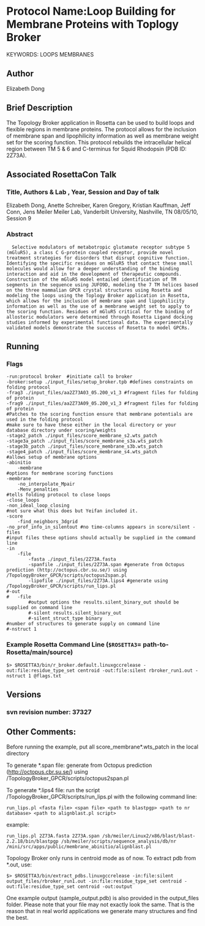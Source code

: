 # Protocol Name:Loop Building for Membrane Proteins with Toplogy Broker

KEYWORDS: LOOPS MEMBRANES

## Author
Elizabeth Dong


## Brief Description
The Topology Broker application in Rosetta can be used to build loops and flexible regions in membrane proteins. The protocol allows for the inclusion of membrane span and lipophilicity information as well as membrane weight set for the scoring function. This protocol rebuilds the intracellular helical region between TM 5 & 6 and C-terminus for Squid Rhodopsin (PDB ID: 2Z73A).


## Associated RosettaCon Talk 

### Title, Authors & Lab , Year, Session and Day of talk
  Elizabeth Dong, Anette Schreiber, Karen Gregory, Kristian Kauffman, Jeff Conn, Jens Meiler
  Meiler Lab, Vanderbilt University, Nashville, TN
  08/05/10, Session 9
  
### Abstract
	  Selective modulators of metabotropic glutamate receptor subtype 5 (mGluR5), a class C G-protein coupled receptor, provide novel treatment strategies for disorders that disrupt cognitive function. Identifying the specific residues on mGluR5 that contact these small molecules would allow for a deeper understanding of the binding interaction and aid in the development of therapeutic compounds. Construction of the mGluR5 model entailed identification of TM segments in the sequence using JUFO9D, modeling the 7 TM helices based on the three mammalian GPCR crystal structures using Rosetta and modeling the loops using the Toplogy Broker application in Rosetta, which allows for the inclusion of membrane span and lipophilicity information as well as the use of a membrane weight set to apply to the scoring function. Residues of mGluR5 critical for the binding of allosteric modulators were determined through Rosetta Ligand docking studies informed by experimental functional data. The experimentally validated models demonstrate the success of Rosetta to model GPCRs.
 
## Running

### Flags 
```
-run:protocol broker  #initiate call to broker
-broker:setup ./input_files/setup_broker.tpb #defines constraints on folding protocol
-frag3 ./input_files/aa2Z73A03_05.200_v1_3 #fragment files for folding of protein
-frag9 ./input_files/aa2Z73A09_05.200_v1_3 #fragment files for folding of protein
#Patches to the scoring function ensure that membrane potentials are used in the folding protocol
#make sure to have these either in the local directory or your database directory under scoring/weights
-stage2_patch ./input_files/score_membrane_s2.wts_patch
-stage3a_patch ./input_files/score_membrane_s3a.wts_patch
-stage3b_patch ./input_files/score_membrane_s3b.wts_patch
-stage4_patch ./input_files/score_membrane_s4.wts_patch
#allows setup of membrane options
-abinitio
	-membrane
#options for membrane scoring functions
-membrane
	-no_interpolate_Mpair
	-Menv_penalties
#tells folding protocol to close loops
-close_loops
-non_ideal_loop_closing
#not sure what this does but Yeifan included it.
-score
	-find_neighbors_3dgrid
-no_prof_info_in_silentout #no time-columns appears in score/silent - files
#input files these options should actually be supplied in the command line
-in
	-file
		-fasta ./input_files/2Z73A.fasta
		-spanfile ./input_files/2Z73A.span #generate from Octopus prediction (http://octopus.cbr.su.se/) using /TopologyBroker_GPCR/scripts/octopus2span.pl
		-lipofile ./input_files/2Z73A.lips4 #generate using /TopologyBroker_GPCR/scripts/run_lips.pl
#-out
#	-file
		#output options the results.silent_binary_out should be supplied on command line
		#-silent results.silent_binary_out
		#-silent_struct_type binary
#number of structures to generate supply on command line
#-nstruct 1
```

### Example Rosetta Command Line (`$ROSETTA3`= path-to-Rosetta/main/source)
```
$> $ROSETTA3/bin/r_broker.default.linuxgccrelease -out:file:residue_type_set centroid -out:file:silent rbroker_run1.out -nstruct 1 @flags.txt
```


## Versions
### svn revision number: 37327

## Other Comments: 
Before running the example, put all score_membrane*.wts_patch in the local directory

To generate *.span file: 
generate from Octopus prediction (http://octopus.cbr.su.se/) using /TopologyBroker_GPCR/scripts/octopus2span.pl

To generate *.lips4 file:
run the script /TopologyBroker_GPCR/scripts/run_lips.pl with the following command line:
```
run_lips.pl <fasta file> <span file> <path to blastpgp> <path to nr database> <path to alignblast.pl script>
```
example: 
```
run_lips.pl 2Z73A.fasta 2Z73A.span /sb/meiler/Linux2/x86/blast/blast-2.2.18/bin/blastpgp /sb/meiler/scripts/sequence_analysis/db/nr /mini/src/apps/public/membrane_abinitio/alignblast.pl 
```

Topology Broker only runs in centroid mode as of now. To extract pdb from *.out, use:
```
$> $ROSETTA3/bin/extract_pdbs.linuxgccrelease -in:file:silent output_files/rbroker_run1.out -in:file:residue_type_set centroid -out:file:residue_type_set centroid -out:output
```
One example output (sample_output.pdb) is also provided in the output_files folder. Please note that your file may not exactly look the same. That is the reason that in real world applications we generate many structures and find the best.
